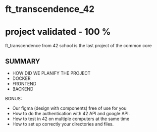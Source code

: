 # ft_transcendence_42

# project validated - 100 %
ft_transcendence from 42 school is the last project of the common core

## SUMMARY

- HOW DID WE PLANIFY THE PROJECT
- DOCKER
- FRONTEND
- BACKEND

BONUS: 
- Our figma (design with components) free of use for you
- How to do the authentication with 42 API and google API.
- How to test in 42 on multiple computers at the same time
- How to set up correctly your directories and files.
